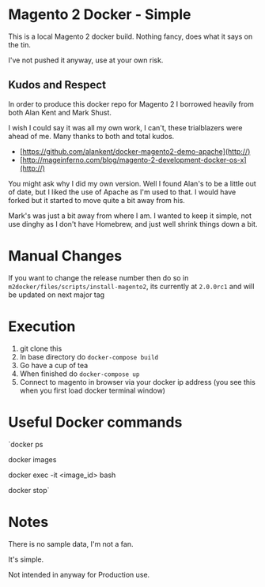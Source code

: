 # Magento 2 Docker - Simple

This is a local Magento 2 docker build. Nothing fancy, does what it says on the tin.

I've not pushed it anyway, use at your own risk.
 
## Kudos and Respect

In order to produce this docker repo for Magento 2 I borrowed heavily from both Alan Kent and Mark Shust.

I wish I could say it was all my own work, I can't, these trialblazers were ahead of me. Many thanks to both and total kudos.

- [https://github.com/alankent/docker-magento2-demo-apache](http://)
- [http://mageinferno.com/blog/magento-2-development-docker-os-x](http://)

You might ask why I did my own version. Well I found Alan's to be a little out of date, but I liked the use of Apache as I'm used to that. I would have forked but it started to move quite a bit away from his.

Mark's was just a bit away from where I am. I wanted to keep it simple, not use dinghy as I don't have Homebrew, and just well shrink things down a bit.

# Manual Changes

If you want to change the release number then do so in `m2docker/files/scripts/install-magento2`, its currently at `2.0.0rc1` and will be updated on next major tag

# Execution

1. git clone this
2. In base directory do `docker-compose build`
3. Go have a cup of tea
4. When finished do `docker-compose up`
5. Connect to magento in browser via your docker ip address (you see this when you first load docker terminal window) 


# Useful Docker commands

`docker ps

docker images

docker exec -it <image_id> bash

docker stop`


# Notes

There is no sample data, I'm not a fan.

It's simple.

Not intended in anyway for Production use.
